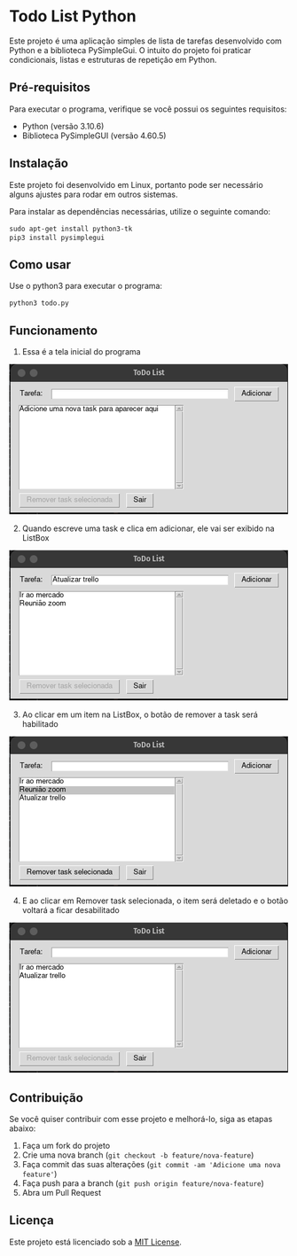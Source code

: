 # Todo List Python

Este projeto é uma aplicação simples de lista de tarefas desenvolvido com Python e a biblioteca PySimpleGui. O intuito do projeto foi praticar condicionais, listas e estruturas de repetição em Python.

## Pré-requisitos

Para executar o programa, verifique se você possui os seguintes requisitos:
- Python (versão 3.10.6)
- Biblioteca PySimpleGUI (versão 4.60.5)

## Instalação

Este projeto foi desenvolvido em Linux, portanto pode ser necessário alguns ajustes para rodar em outros sistemas.

Para instalar as dependências necessárias, utilize o seguinte comando:

```
sudo apt-get install python3-tk
pip3 install pysimplegui
```

## Como usar

Use o python3 para executar o programa:

```
python3 todo.py
```

## Funcionamento

1. Essa é a tela inicial do programa

![1](https://github.com/atlas-jedi/todo-list-pysimplegui/blob/main/images/1.png)

2. Quando escreve uma task e clica em adicionar, ele vai ser exibido na ListBox

![2](https://github.com/atlas-jedi/todo-list-pysimplegui/blob/main/images/2.png)

3. Ao clicar em um item na ListBox, o botão de remover a task será habilitado

![3](https://github.com/atlas-jedi/todo-list-pysimplegui/blob/main/images/3.png)

4. E ao clicar em Remover task selecionada, o item será deletado e o botão voltará a ficar desabilitado

![4](https://github.com/atlas-jedi/todo-list-pysimplegui/blob/main/images/4.png)

## Contribuição

Se você quiser contribuir com esse projeto e melhorá-lo, siga as etapas abaixo:

1. Faça um fork do projeto
2. Crie uma nova branch (`git checkout -b feature/nova-feature`)
3. Faça commit das suas alterações (`git commit -am 'Adicione uma nova feature'`)
4. Faça push para a branch (`git push origin feature/nova-feature`)
5. Abra um Pull Request

## Licença

Este projeto está licenciado sob a [MIT License](https://opensource.org/licenses/MIT).

